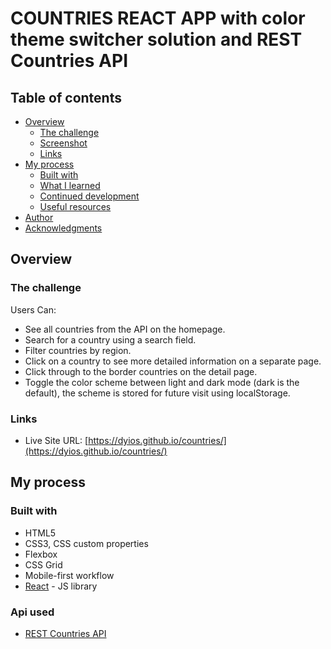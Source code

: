 # COUNTRIES REACT APP with color theme switcher solution and REST Countries API

## Table of contents

- [Overview](#overview)
  - [The challenge](#the-challenge)
  - [Screenshot](#screenshot)
  - [Links](#links)
- [My process](#my-process)
  - [Built with](#built-with)
  - [What I learned](#what-i-learned)
  - [Continued development](#continued-development)
  - [Useful resources](#useful-resources)
- [Author](#author)
- [Acknowledgments](#acknowledgments)

## Overview

### The challenge

Users Can:

- See all countries from the API on the homepage.
- Search for a country using a search field.
- Filter countries by region.
- Click on a country to see more detailed information on a separate page.
- Click through to the border countries on the detail page.
- Toggle the color scheme between light and dark mode (dark is the default), the scheme is stored for future visit using localStorage.

### Links

- Live Site URL: [https://dyios.github.io/countries/](https://dyios.github.io/countries/)

## My process

### Built with

- HTML5
- CSS3, CSS custom properties
- Flexbox
- CSS Grid
- Mobile-first workflow
- [React](https://reactjs.org/) - JS library

### Api used

- [REST Countries API](https://restcountries.com/) 
